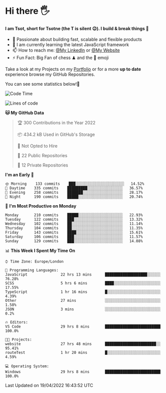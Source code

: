 # Hi there :raised_hand_with_fingers_splayed:
#### I am Tsot, short for Tsotne (the T is silent :wink:). I build & break things :space_invader:
- :telescope: Passionate about building fast, scalable and flexible products
- :seedling: I am currently learning the latest JavaScript framework 
- :mailbox: How to reach me: [@My LinkedIn](https://www.linkedin.com/in/tsotne-gvadzabia/) or [@My Website](https://tsotne.co.uk/contact)
- :zap: Fun Fact: Big Fan of chess ♟ and the 👾 emoji

Take a look at my Projects on my [Portfolio](https://tsotne.co.uk/) or for a more **up to date** experience browse my GitHub Repositories.

You can see some statistics below!:space_invader:
<!--START_SECTION:waka-->
![Code Time](http://img.shields.io/badge/Code%20Time-669%20hrs%2039%20mins-blue)

![Lines of code](https://img.shields.io/badge/From%20Hello%20World%20I%27ve%20Written-2%20Million%20lines%20of%20code-blue)

**🐱 My GitHub Data** 

> 🏆 300 Contributions in the Year 2022
 > 
> 📦 434.2 kB Used in GitHub's Storage 
 > 
> 🚫 Not Opted to Hire
 > 
> 📜 22 Public Repositories 
 > 
> 🔑 12 Private Repositories  
 > 
**I'm an Early 🐤** 

```text
🌞 Morning    133 commits    ███░░░░░░░░░░░░░░░░░░░░░░   14.52% 
🌆 Daytime    335 commits    █████████░░░░░░░░░░░░░░░░   36.57% 
🌃 Evening    258 commits    ███████░░░░░░░░░░░░░░░░░░   28.17% 
🌙 Night      190 commits    █████░░░░░░░░░░░░░░░░░░░░   20.74%

```
📅 **I'm Most Productive on Monday** 

```text
Monday       210 commits    █████░░░░░░░░░░░░░░░░░░░░   22.93% 
Tuesday      122 commits    ███░░░░░░░░░░░░░░░░░░░░░░   13.32% 
Wednesday    102 commits    ██░░░░░░░░░░░░░░░░░░░░░░░   11.14% 
Thursday     104 commits    ██░░░░░░░░░░░░░░░░░░░░░░░   11.35% 
Friday       143 commits    ████░░░░░░░░░░░░░░░░░░░░░   15.61% 
Saturday     106 commits    ███░░░░░░░░░░░░░░░░░░░░░░   11.57% 
Sunday       129 commits    ███░░░░░░░░░░░░░░░░░░░░░░   14.08%

```


📊 **This Week I Spent My Time On** 

```text
⌚︎ Time Zone: Europe/London

💬 Programming Languages: 
JavaScript               22 hrs 13 mins      ███████████████████░░░░░░   76.28% 
SCSS                     5 hrs 6 mins        ████░░░░░░░░░░░░░░░░░░░░░   17.55% 
TypeScript               1 hr 16 mins        █░░░░░░░░░░░░░░░░░░░░░░░░   4.39% 
Other                    27 mins             ░░░░░░░░░░░░░░░░░░░░░░░░░   1.58% 
JSON                     3 mins              ░░░░░░░░░░░░░░░░░░░░░░░░░   0.2%

🔥 Editors: 
VS Code                  29 hrs 8 mins       █████████████████████████   100.0%

🐱‍💻 Projects: 
website                  27 hrs 48 mins      ███████████████████████░░   95.41% 
routeTest                1 hr 20 mins        █░░░░░░░░░░░░░░░░░░░░░░░░   4.59%

💻 Operating System: 
Windows                  29 hrs 8 mins       █████████████████████████   100.0%

```


 Last Updated on 19/04/2022 16:43:52 UTC
<!--END_SECTION:waka-->
